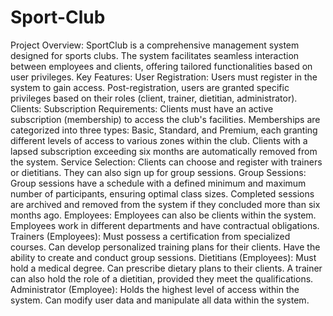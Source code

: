 # Sport-Club

Project Overview: SportClub is a comprehensive management system designed for sports clubs. The system facilitates seamless interaction between employees and clients, offering tailored functionalities based on user privileges.
Key Features:
User Registration:
Users must register in the system to gain access.
Post-registration, users are granted specific privileges based on their roles (client, trainer, dietitian, administrator).
Clients:
Subscription Requirements:
Clients must have an active subscription (membership) to access the club's facilities.
Memberships are categorized into three types: Basic, Standard, and Premium, each granting different levels of access to various zones within the club.
Clients with a lapsed subscription exceeding six months are automatically removed from the system.
Service Selection:
Clients can choose and register with trainers or dietitians.
They can also sign up for group sessions.
Group Sessions:
Group sessions have a schedule with a defined minimum and maximum number of participants, ensuring optimal class sizes.
Completed sessions are archived and removed from the system if they concluded more than six months ago.
Employees:
Employees can also be clients within the system.
Employees work in different departments and have contractual obligations.
Trainers (Employees):
Must possess a certification from specialized courses.
Can develop personalized training plans for their clients.
Have the ability to create and conduct group sessions.
Dietitians (Employees):
Must hold a medical degree.
Can prescribe dietary plans to their clients.
A trainer can also hold the role of a dietitian, provided they meet the qualifications.
Administrator (Employee):
Holds the highest level of access within the system.
Can modify user data and manipulate all data within the system.